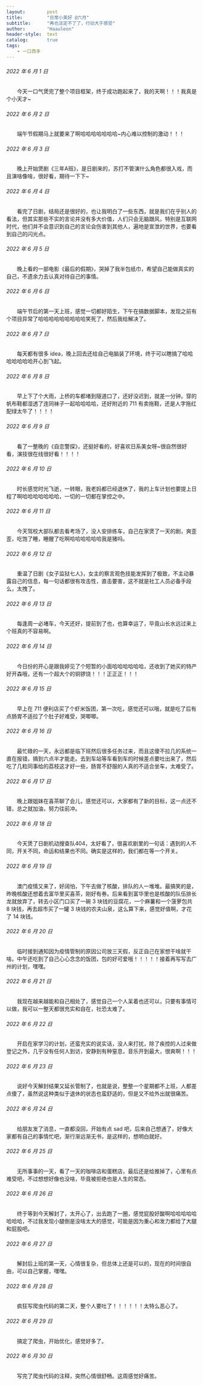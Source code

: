```yaml
---
layout:        post
title:         "日常小美好 @六月"
subtitle:      "再也淡定不了了，行动大于感受"
author:        "Haauleon"
header-style:  text
catalog:       true
tags:
    - 一口西多
---
```


###### 2022 年 6 月 1 日
&emsp;&emsp;今天一口气煲完了整个项目框架，终于成功跑起来了，我的天啊！！！我真是个小天才~

###### 2022 年 6 月 2 日
&emsp;&emsp;端午节假期马上就要来了啊哈哈哈哈哈哈哈~内心难以控制的激动！！！

###### 2022 年 6 月 3 日
&emsp;&emsp;晚上开始煲剧《三年A班》，是日剧来的，苏打不管演什么角色都很入戏，而且演啥像啥，很好看，期待一下下~

###### 2022 年 6 月 4 日
&emsp;&emsp;看完了日剧，结局还是很好的，也让我明白了一些东西，就是我们在乎别人的看法，但其实那些不实的言论并没有多大价值，人们只会无脑跟风，特别是互联网时代，他们并不会意识到自己的言论会伤害到其他人，遍地是宣泄的世界，也要看到自己的闪光点。

###### 2022 年 6 月 5 日
&emsp;&emsp;晚上看的一部电影《最后的假期》，哭掉了我半包纸巾，希望自己能做真实的自己，不遗余力去认真对待自己的事情。

###### 2022 年 6 月 6 日
&emsp;&emsp;端午节后的第一天上班，感觉一切都好陌生，下午在搞数据脚本，发现之前有个项目异常了哈哈哈哈哈哈哈哈哈笑死了，然后我给解决了。

###### 2022 年 6 月 7 日
&emsp;&emsp;每天都有很多 idea，晚上回去还给自己电脑装了环境，终于可以瞎搞了哈哈哈哈哈哈哈开心到飞起。

###### 2022 年 6 月 8 日
&emsp;&emsp;早上下了个大雨，上桥的车都堵到隧道口了，还好没迟到，就差一分钟。穿的帆布鞋都湿透了连同袜子一起哈哈哈哈，还好附近的 711 有卖拖鞋，还是人字拖红配绿太牛了！！！！

###### 2022 年 6 月 9 日
&emsp;&emsp;看了一整晚的《自恋警探》，还挺好看的，好喜欢日系美女呀~很自然很好看，演技很在线很好看！！！！

###### 2022 年 6 月 10 日
&emsp;&emsp;时长感觉时光飞逝，一转眼，我老妈都已经退休了，我的上车计划也要提上日程了啊哈哈哈哈哈哈哈，一切的一切都在掌控之中。

###### 2022 年 6 月 11 日
&emsp;&emsp;今天驾校大部队都去看考场了，没人安排练车，自己在家煲了一天的剧，爽歪歪，吃饱了睡，睡醒了吃啊哈哈哈哈哈哈我是猪吗。

###### 2022 年 6 月 12 日
&emsp;&emsp;重温了日剧《女子监狱七人》，女主的察言观色技能发挥到了极致，不主动暴露自己的信息，每一句话都很有攻击性，直击要害，这不就是社工人员必备手段么，太拽了。

###### 2022 年 6 月 13 日
&emsp;&emsp;每逢周一必堵车，今天还好，提前到了也，也算幸运了，毕竟山长水远过来上个班真的不容易啊。

###### 2022 年 6 月 14 日
&emsp;&emsp;今日份的开心是跟我婷见了个短暂的小面哈哈哈哈哈哈，还收到了她买的特产好开森哦，还有一个超大个的铜锣烧！！！正正正！！！

###### 2022 年 6 月 15 日
&emsp;&emsp;早上在 711 便利店买了个虾米饭团，第一次吃，感觉还可以哦，就是吃了后有点肠胃不适拉了个肚子好难受，哭唧唧。

###### 2022 年 6 月 16 日
&emsp;&emsp;最忙碌的一天，永远都是临下班然后很多任务过来，而且这傻不拉几的系统一直在报错，搞到六点半才能走。去到车站等车看到车的时候差点要吐出来了，然后吃了几粒同事给的荔枝这才好一些，肠胃不舒服的人真的不适合坐车，太难受了。

###### 2022 年 6 月 17 日
&emsp;&emsp;晚上跟姐妹在喜茶聊了会儿，感觉还可以，大家都有了新的目标，这一点还不错，总之就加油，努力往前冲。

###### 2022 年 6 月 18 日
&emsp;&emsp;今天煲了日剧机动搜查队404，太好看了，很喜欢剧里的一句话：遇到的人不同，开关不同，命运和结果也不同。确实是这样的，我们都在等一个开关。

###### 2022 年 6 月 19 日
&emsp;&emsp;澳门疫情又来了，好阔怕，下午去做了核酸，排队的人一堆堆。最搞笑的是，昨晚核酸还想着去富华里买喜茶，刚好有券。后来看到富华里也是核酸的队伍排长龙就放弃了，转去小区门口买了一碗 3 块钱的豆腐花，一个麻薯和一个菠萝包共 8 块钱，再去超市买了一罐 3 块钱的农夫山泉，这么算下来，感觉好值啊，才花了 14 块钱。

###### 2022 年 6 月 20 日
&emsp;&emsp;临时接到通知因为疫情管制的原因公司放三天假，反正自己在家想干啥就干啥。中午还吃到了自己心心念念的饭团，包的好可爱哦！！！！！接着再写写去广州的计划，嘿嘿。

###### 2022 年 6 月 21 日
&emsp;&emsp;我现在越来越能和自己相处了，感觉自己一个人呆着也还可以，只要有事情可以做，我可以一整天都很充实和自在，社恐太难了。

###### 2022 年 6 月 22 日
&emsp;&emsp;开启在家学习的计划，还蛮充实的说实话，没人来打扰，除了疾控的人过来做登记之外，几乎没有任何人到访，安静到有种窒息，音乐开到最大，很爽啊！！！

###### 2022 年 6 月 23 日
&emsp;&emsp;说好今天解封结果又延长管制了，也就是说，整整一个星期都不上班，人都差点傻了，虽然说这种类似于退休的状态也蛮舒适的，但是又不给外出就很痛苦。

###### 2022 年 6 月 24 日
&emsp;&emsp;给朋友发了消息，一直都没回，开始有点 sad 吧，后来自己想通了，好像大家都有自己的事情忙吧，渐行渐远渐无书，是这样的，想明白就好。

###### 2022 年 6 月 25 日
&emsp;&emsp;无所事事的一天，看了一天的咖啡店和蛋糕店，最后还是给推掉了，心里有点难受吧，不过想想好像也没啥，毕竟被拒绝也是人生的常态。

###### 2022 年 6 月 26 日
&emsp;&emsp;终于等到今天解封了，太开心了，出去跑了一圈，感觉屁股好酸啊哈哈哈哈哈哈哈哈，不过我发现小腿倒是没啥太大的感觉，可能是因为重心和发力都给了大腿和屁股吧。

###### 2022 年 6 月 27 日
&emsp;&emsp;解封后上班的第一天，心情很复杂，但总体上还是可以的，现在的时间很自由，可以自己掌握，嘿嘿。

###### 2022 年 6 月 28 日
&emsp;&emsp;疯狂写爬虫代码的第二天，整个人要吐了！！！！！！太特么恶心了。

###### 2022 年 6 月 29 日
&emsp;&emsp;搞定了爬虫，开始优化，感觉好多了。

###### 2022 年 6 月 30 日
&emsp;&emsp;写完了爬虫代码的注释，突然心情很舒畅。这周感觉好痛苦。